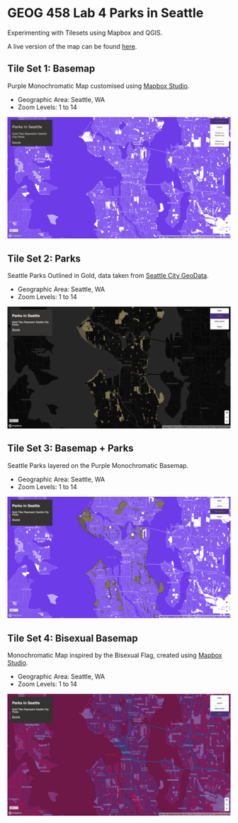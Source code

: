 # GEOG 458 Lab 4 Parks in Seattle

Experimenting with Tilesets using Mapbox and QGIS.

A live version of the map can be found [here](https://ratikkoka.github.io/geog458-maptiles).

## Tile Set 1: Basemap

Purple Monochromatic Map customised using [Mapbox Studio](https://studio.mapbox.com/).

- Geographic Area: Seattle, WA
- Zoom Levels: 1 to 14

![Basemape](/img/basemap.png)

## Tile Set 2: Parks

Seattle Parks Outlined in Gold, data taken from [Seattle City GeoData](https://data-seattlecitygis.opendata.arcgis.com/datasets/SeattleCityGIS::seattle-parks/about).

- Geographic Area: Seattle, WA
- Zoom Levels: 1 to 14

![Basemape](/img/parks.png)

## Tile Set 3: Basemap + Parks

Seattle Parks layered on the Purple Monochromatic Basemap.

- Geographic Area: Seattle, WA
- Zoom Levels: 1 to 14

![Basemape](/img/basemap-parks.png)

## Tile Set 4: Bisexual Basemap

Monochromatic Map inspired by the Bisexual Flag, created using [Mapbox Studio](https://studio.mapbox.com/).

- Geographic Area: Seattle, WA
- Zoom Levels: 1 to 14

![Basemape](/img/bisex.png)